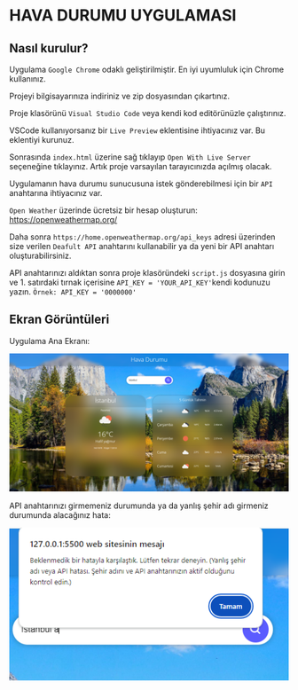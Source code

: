 # HAVA DURUMU UYGULAMASI

## Nasıl kurulur?
Uygulama `Google Chrome` odaklı geliştirilmiştir. En iyi uyumluluk için Chrome kullanınız.

Projeyi bilgisayarınıza indiriniz ve zip dosyasından çıkartınız.

Proje klasörünü ``Visual Studio Code`` veya kendi kod editörünüzle çalıştırınız.

VSCode kullanıyorsanız bir ``Live Preview`` eklentisine ihtiyacınız var. Bu eklentiyi kurunuz.

Sonrasında ``index.html`` üzerine sağ tıklayıp ``Open With Live Server`` seçeneğine tıklayınız. Artık proje varsayılan tarayıcınızda açılmış olacak.

Uygulamanın hava durumu sunucusuna istek gönderebilmesi için bir ``API`` anahtarına ihtiyacınız var.

``Open Weather`` üzerinde ücretsiz bir hesap oluşturun: https://openweathermap.org/

Daha sonra ``https://home.openweathermap.org/api_keys`` adresi üzerinden size verilen ``Deafult API`` anahtarını kullanabilir ya da yeni bir API anahtarı oluşturabilirsiniz.

API anahtarınızı aldıktan sonra proje klasöründeki ``script.js`` dosyasına girin ve 1. satırdaki tırnak içerisine ``API_KEY = 'YOUR_API_KEY'``kendi kodunuzu yazın. ``Örnek: API_KEY = '0000000'``

## Ekran Görüntüleri 
Uygulama Ana Ekranı:

<img src="https://github.com/emirakbas/weatherApp/blob/main/Readme%20Files/img1.png">

API anahtarınızı girmemeniz durumunda ya da yanlış şehir adı girmeniz durumunda alacağınız hata:

<img src="https://github.com/emirakbas/weatherApp/blob/main/Readme%20Files/img2.png">
